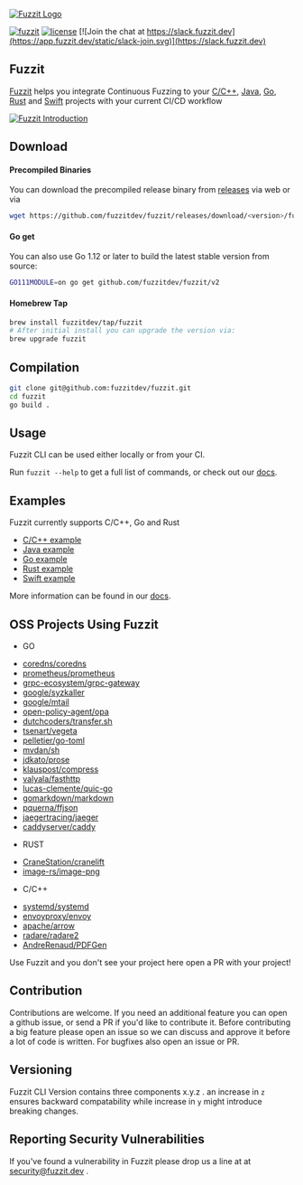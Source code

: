 [![Fuzzit Logo](https://app.fuzzit.dev/static/fuzzit-logo.svg)](https://fuzzit.dev)

[![fuzzit](https://app.fuzzit.dev/static/fuzzit-passing-green.svg)](https://app.fuzzit.dev)
[![license](https://app.fuzzit.dev/static/license-apache-blue.svg)](https://github.com/fuzzitdev/Fuzzit/blob/master/LICENSE)
[![Join the chat at https://slack.fuzzit.dev](https://app.fuzzit.dev/static/slack-join.svg)](https://slack.fuzzit.dev)

## Fuzzit
[Fuzzit](https://fuzzit.dev) helps you integrate Continuous Fuzzing to your [C/C++](https://github.com/fuzzitdev/example-c),
[Java](https://github.com/fuzzitdev/example-java), [Go](https://github.com/fuzzitdev/example-go), [Rust](https://github.com/fuzzitdev/example-rust) and [Swift](https://github.com/fuzzitdev/example-swift)
 projects with your current CI/CD workflow

[![Fuzzit Introduction](https://img.youtube.com/vi/Va7rfTTPiNo/maxresdefault.jpg)](https://www.youtube.com/watch?v=Va7rfTTPiNo)

## Download

#### Precompiled Binaries

You can download the precompiled release binary from [releases](https://github.com/fuzzitdev/fuzzit/releases) via web
or via

```bash
wget https://github.com/fuzzitdev/fuzzit/releases/download/<version>/fuzzit_<version>_<os>_<arch>
```

#### Go get

You can also use Go 1.12 or later to build the latest stable version from source:

```bash
GO111MODULE=on go get github.com/fuzzitdev/fuzzit/v2
```

#### Homebrew Tap

```bash
brew install fuzzitdev/tap/fuzzit
# After initial install you can upgrade the version via:
brew upgrade fuzzit
```

## Compilation

```bash
git clone git@github.com:fuzzitdev/fuzzit.git
cd fuzzit
go build .
```

## Usage

Fuzzit CLI can be used either locally or from your CI.

Run `fuzzit --help` to get a full list of commands, or check out our [docs](https://docs.fuzzit.dev).

## Examples

Fuzzit currently supports C/C++, Go and Rust

* [C/C++ example](https://github.com/fuzzitdev/example-c)
* [Java example](https://github.com/fuzzitdev/example-java)
* [Go example](https://github.com/fuzzitdev/example-go)
* [Rust example](https://github.com/fuzzitdev/example-rust)
* [Swift example](https://github.com/fuzzitdev/example-swift)

More information can be found in our [docs](https://docs.fuzzit.dev).

## OSS Projects Using Fuzzit
* GO
- [coredns/coredns](http://github.com/coredns/coredns)
- [prometheus/prometheus](http://github.com/prometheus/prometheus)
- [grpc-ecosystem/grpc-gateway](https://github.com/grpc-ecosystem/grpc-gateway)
- [google/syzkaller](http://github.com/google/syzkaller)
- [google/mtail](https://github.com/google/mtail)
- [open-policy-agent/opa](https://github.com/open-policy-agent/opa)
- [dutchcoders/transfer.sh](https://github.com/dutchcoders/transfer.sh)
- [tsenart/vegeta](https://github.com/tsenart/vegeta)
- [pelletier/go-toml](https://github.com/pelletier/go-toml)
- [mvdan/sh](https://github.com/mvdan/sh)
- [jdkato/prose](https://github.com/jdkato/prose)
- [klauspost/compress](https://github.com/klauspost/compress)
- [valyala/fasthttp](https://github.com/valyala/fasthttp)
- [lucas-clemente/quic-go](https://github.com/lucas-clemente/quic-go)
- [gomarkdown/markdown](https://github.com/gomarkdown/markdown)
- [pquerna/ffjson](https://github.com/pquerna/ffjson)
- [jaegertracing/jaeger](https://github.com/jaegertracing/jaeger)
- [caddyserver/caddy](https://github.com/caddyserver/caddy/tree/v2)

* RUST
- [CraneStation/cranelift](https://github.com/CraneStation/cranelift)
- [image-rs/image-png](https://github.com/image-rs/image-png)

* C/C++ 
- [systemd/systemd](https://github.com/systemd/systemd)
- [envoyproxy/envoy](https://github.com/envoyproxy/envoy)
- [apache/arrow](https://github.com/apache/arrow)
- [radare/radare2](https://github.com/radare/radare2)
- [AndreRenaud/PDFGen](https://github.com/AndreRenaud/PDFGen)

Use Fuzzit and you don't see your project here open a PR with your project!

## Contribution

Contributions are welcome. If you need an additional feature you can open a github issue, or send a PR
if you'd like to contribute it. Before contributing a big feature please open an issue so we can discuss and 
approve it before a lot of code is written. For bugfixes also open an issue or PR.


## Versioning

Fuzzit CLI Version contains three components x.y.z . an increase in `z` ensures backward compatability while increase
in `y` might introduce breaking changes.  

## Reporting Security Vulnerabilities

If you've found a vulnerability in Fuzzit please drop us a line at at [security@fuzzit.dev](security@fuzzit.dev)
. 

